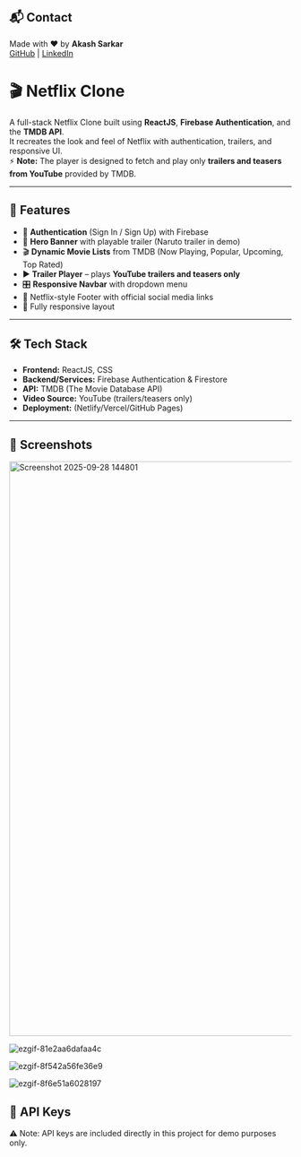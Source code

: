## 📬 Contact
Made with ❤️ by **Akash Sarkar**  
[GitHub](https://github.com/a-cash-hash) | [LinkedIn](https://www.linkedin.com/in/akash-sarkar-83614b193/)  

# 🎬 Netflix Clone

A full-stack Netflix Clone built using **ReactJS**, **Firebase Authentication**, and the **TMDB API**.  
It recreates the look and feel of Netflix with authentication, trailers, and responsive UI.  
⚡ **Note:** The player is designed to fetch and play only **trailers and teasers from YouTube** provided by TMDB.

---

## 🚀 Features
- 🔐 **Authentication** (Sign In / Sign Up) with Firebase
- 🎥 **Hero Banner** with playable trailer (Naruto trailer in demo)
- 🎬 **Dynamic Movie Lists** from TMDB (Now Playing, Popular, Upcoming, Top Rated)
- ▶️ **Trailer Player** – plays **YouTube trailers and teasers only**
- 🎛️ **Responsive Navbar** with dropdown menu
- 📑 Netflix-style Footer with official social media links
- 📱 Fully responsive layout

---

## 🛠️ Tech Stack
- **Frontend:** ReactJS, CSS
- **Backend/Services:** Firebase Authentication & Firestore
- **API:** TMDB (The Movie Database API)
- **Video Source:** YouTube (trailers/teasers only)
- **Deployment:** (Netlify/Vercel/GitHub Pages)

---

## 📸 Screenshots

<img width="1919" height="1026" alt="Screenshot 2025-09-28 144801" src="https://github.com/user-attachments/assets/72f10817-3559-40da-a800-9015934e1b7d" />

![ezgif-81e2aa6dafaa4c](https://github.com/user-attachments/assets/4ed8782e-eaa3-43d9-93e4-96712c7436d1)


![ezgif-8f542a56fe36e9](https://github.com/user-attachments/assets/76f61af2-4112-4a03-a033-63fbbce94dee)


![ezgif-8f6e51a6028197](https://github.com/user-attachments/assets/7c565355-7267-4a3d-866d-eab7f585bc59)




## 🔑 API Keys
⚠️ Note: API keys are included directly in this project for demo purposes only.
